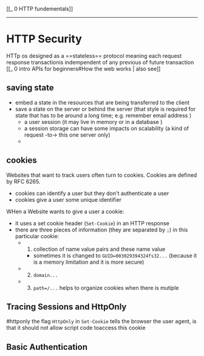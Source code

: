 [[_ 0 HTTP fundementals]]


---

# HTTP Security
HTTp os designed as a ==stateless== protocol meaning each request response transactionis indempendent of any previous of future transaction [[_ 0 intro APIs for beginners#How the web works | also see]]

## saving state
- embed a state in the resources that are being transferred to the client 
- save a state  on the server or behind the server (that style is required for state that has to be around a long time; e.g. remember email address )
	- a user session (it may live in memory or in a database )
	- a session storage can have some impacts on scalability (a kind of request -to-> this one server only)
	- 

## cookies
Websites that want to track users often turn to cookies.
Cookies are defined by RFC 6265.
- cookies can identify a user  but they don't authenticate a user
- cookies give a user some unique identifier

WHen a Website wants to give a user a cookie:
- it uses a set cookie header (`Set-Cookie`) in an HTTP response
- there are three pieces of information (they are separated by `;`) in this particular cookie:
	- 1. collection of name value pairs and these name value
		- sometimes it is changed to `GUID=003029394324fs32...` (because it is a memory limitation and it is more secure)
	- 2. `domain...`
	- 3. `path=/...` helps to organize cookies when there is mutiple 



## Tracing Sessions and HttpOnly
#httponly
the flag `HttpOnly` in `Set-Cookie`  tells the browser the user agent, is that it should not allow script code toaccess this cookie


## Basic Authentication







